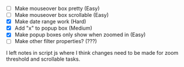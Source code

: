 - [ ] Make mouseover box pretty (Easy)
- [ ] Make mouseover box scrollable (Easy)
- [x] Make date range work (Hard)
- [x] Add "x" to popup box (Medium)
- [x] Make popup boxes only show when zoomed in (Easy) 
- [ ] Make other filter properties? (???)

I left notes in script js where I think changes need to be made for zoom threshold and scrollable tasks.